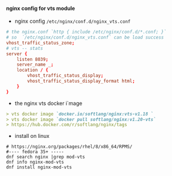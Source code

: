 #### nginx config for vts module

- nginx config `/etc/nginx/conf.d/nginx_vts.conf`

```conf
# the nginx.conf `http { include /etc/nginx/conf.d/*.conf; }`
# so  `/etc/nginx/conf.d/nginx_vts.conf` can be load success
vhost_traffic_status_zone;
# vts -- stats
server {
    listen 8039;
    server_name _;
    location / {
        vhost_traffic_status_display;
        vhost_traffic_status_display_format html;
    }
}
```

- the nginx vts docker i`mage

```md
> vts docker image `docker.io/softlang/nginx:vts-v1.18 `
> vts docker image `docker pull softlang/nginx:v1.20-vts`
> https://hub.docker.com/r/softlang/nginx/tags
```

- install on linux

```shell
# https://nginx.org/packages/rhel/8/x86_64/RPMS/
#---- fedora 35+ -----
dnf search nginx |grep mod-vts
dnf info nginx-mod-vts
dnf install nginx-mod-vts
```